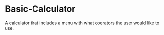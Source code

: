 # Basic-Calculator
A calculator that includes a menu with what operators the user would like to use.
